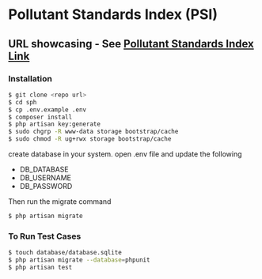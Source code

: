 # Pollutant Standards Index (PSI)

## URL showcasing - See [Pollutant Standards Index Link](https://bit.ly/showcase-demo-project)
### Installation

```sh
$ git clone <repo url>
$ cd sph
$ cp .env.example .env
$ composer install
$ php artisan key:generate
$ sudo chgrp -R www-data storage bootstrap/cache
$ sudo chmod -R ug+rwx storage bootstrap/cache
```

create database in your system. open .env file and update the following
- DB_DATABASE
- DB_USERNAME
- DB_PASSWORD

Then run the migrate command
```sh
$ php artisan migrate
```

### To Run Test Cases

```sh
$ touch database/database.sqlite
$ php artisan migrate --database=phpunit
$ php artisan test
```
